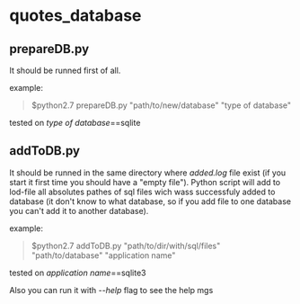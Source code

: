 quotes_database
===============
prepareDB.py
-------------
It should be runned first of all.

example:
>$python2.7 prepareDB.py "path/to/new/database" "type of database"

tested on *type of database*==sqlite


addToDB.py
-------------
It should be runned in the same directory where *added.log* file exist (if you start it first time you should have a "empty file"). Python script will add to lod-file all absolutes pathes of sql files wich wass successfuly added to database (it don't know to what database, so if you add file to one database you can't add it to another database).

example:
>$python2.7 addToDB.py "path/to/dir/with/sql/files" "path/to/database" "application name"

tested on *application name*==sqlite3

Also you can run it with *--help* flag to see the help mgs